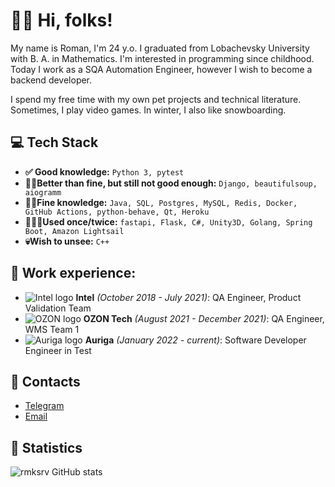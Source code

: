 # 👋🏻 Hi, folks!

My name is Roman, I'm 24 y.o. 
I graduated from Lobachevsky University with B. A. in Mathematics.
I'm interested in programming since childhood.
Today I work as a SQA Automation Engineer, however I wish to become a backend developer.

I spend my free time with my own pet projects and technical literature.
Sometimes, I play video games.
In winter, I also like snowboarding.


## 💻 Tech Stack

- **✅ Good knowledge:** ```Python 3, pytest```
- **🏋🏻Better than fine, but still not good enough:** ```Django, beautifulsoup, aiogramm```
- **👌🏻Fine knowledge:** ```Java, SQL, Postgres, MySQL, Redis, Docker, GitHub Actions, python-behave, Qt, Heroku```
- **👨🏻‍🦽Used once/twice:**  ```fastapi, Flask, C#, Unity3D, Golang, Spring Boot, Amazon Lightsail```
- **💀Wish to unsee:** ```C++```


## 🏢 Work experience:

- ![Intel logo](http://www.google.com/s2/favicons?domain=intel.ru&sz=16) **Intel** _(October 2018 - July 2021)_: 
  QA Engineer, Product Validation Team
- ![OZON logo](http://www.google.com/s2/favicons?domain=ozon.ru&sz=16) **OZON Tech** _(August 2021 - December 2021)_:
  QA Engineer, WMS Team 1
- ![Auriga logo](http://www.google.com/s2/favicons?domain=auriga.com&sz=16) **Auriga** _(January 2022 - current)_:
  Software Developer Engineer in Test


## 📩 Contacts

- [Telegram](https://t.me/itsuken)
- [Email](mailto://rmksrv@outlook.com)


## 📩 Statistics

![rmksrv GitHub stats](https://github-readme-stats.vercel.app/api?username=rmksrv&show_icons=true&theme=tokyonight)

